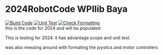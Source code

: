 # 2024RobotCode WPIlib Baya
[![Build Code](https://github.com/Gears-and-Buccaneers/2024RobotCode/actions/workflows/main.yml/badge.svg?branch=wpilib-Bata)](https://github.com/Gears-and-Buccaneers/2024RobotCode/actions/workflows/main.yml)
[![Unit Test](https://github.com/Gears-and-Buccaneers/2024RobotCode/actions/workflows/Test.yml/badge.svg?branch=wpilib-Bata)](https://github.com/Gears-and-Buccaneers/2024RobotCode/actions/workflows/Test.yml)
[![Check Formatting](https://github.com/Gears-and-Buccaneers/2024RobotCode/actions/workflows/formatting.yml/badge.svg?branch=wpilib-Bata)](https://github.com/Gears-and-Buccaneers/2024RobotCode/actions/workflows/formatting.yml)
<br>this is the code for 2024 and will be populated


This is testing for 2024. it has advantage scope and unit test.

was also messing around with formating the joystics and motor controllers
<?in my mind util should be something that can jsut be copied and pasted year to year. (implementing updates and stuff but not major changes)

EDIT: testing isues
Testing THings

Stuff and thigs
